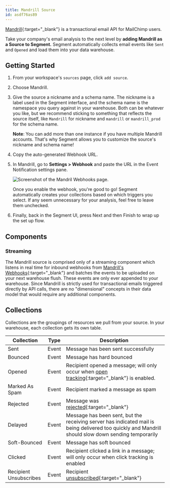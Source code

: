```yaml
---
title: Mandrill Source
id: asdf76as89
---
```


[Mandrill](http://www.mandrill.com/){:target="_blank"} is a transactional email API for MailChimp users.

Take your company's email analysis to the next level by **adding Mandrill as a Source to Segment.** Segment automatically  collects email events like `Sent` and `Opened` and load them into your data warehouse. 

## Getting Started

1. From your workspace's `sources` page, click `add source`.

2. Choose Mandrill.

3. Give the source a nickname and a schema name. The nickname is a label used in the Segment interface, and the schema name is the namespace you query against in your warehouse. Both can be whatever you like, but we recommend sticking to something that reflects the source itself, like `Mandrill` for nickname and `mandrill` or `mandrill_prod` for the schema name.

   **Note**: You can add more than one instance if you have multiple Mandrill accounts. That's why Segment allows you to customize the source's nickname and schema name!

4. Copy the auto-generated Webhook URL.
5. In Mandrill, go to **Settings > Webhook** and paste the URL in the Event Notification settings pane.

   ![Screenshot of the Mandril Webhooks page.](images/795640_mandrill-settings.png)

   Once you enable the webhook, you're good to go! Segment automatically creates your collections based on which triggers you select. If any seem unnecessary for your analysis, feel free to leave them unchecked.

5. Finally, back in the Segment UI, press Next and then Finish to wrap up the set up flow.

## Components

### Streaming

The Mandrill source is comprised only of a streaming component which listens in real time for inbound webhooks from [Mandrill's Webhooks](https://mandrill.zendesk.com/hc/en-us/articles/205583217-Introduction-to-Webhooks){:target="_blank"} and batches the events to be uploaded on your next warehouse flush. These events are only ever appended to your warehouse. Since Mandrill is strictly used for transactional emails triggered directly by API calls, there are no "dimensional" concepts in their data model that would require any additional components.


## Collections

Collections are the groupings of resources we pull from your source. In your warehouse, each collection gets its own table.


|  Collection | Type | Description |
|  ------ | ------ | ------ |
|  Sent | Event | Message has been sent successfully |
|  Bounced | Event | Message has hard bounced |
|  Opened | Event | Recipient opened a message; will only occur when [open tracking](http://help.mandrill.com/entries/23298476-How-does-open-tracking-work-){:target="_blank"} is enabled. |
|  Marked As Spam | Event | Recipient marked a message as spam |
|  Rejected | Event | Message was [rejected](http://help.mandrill.com/entries/22880521-What-is-a-rejected-email-Rejection-Blacklist-){:target="_blank"} |
|  Delayed | Event | Message has been sent, but the receiving server has indicated mail is being delivered too quickly and Mandrill should slow down sending temporarily |
|  Soft-Bounced | Event | Message has soft bounced |
|  Clicked | Event | Recipient clicked a link in a message; will only occur when click tracking is enabled |
|  Recipient Unsubscribes | Event | Recipient [unsubscribed](http://help.mandrill.com/entries/22880521-What-is-a-rejected-email-Rejection-Blacklist-){:target="_blank"} |
